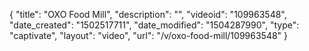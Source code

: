 {
    "title": "OXO Food Mill",
    "description": "",
    "videoid": "109963548",
    "date_created": "1502517711",
    "date_modified": "1504287990",
    "type": "captivate",
    "layout": "video",
    "url": "\/v\/oxo-food-mill\/109963548"
}